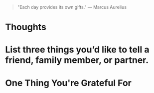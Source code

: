 
> \"Each day provides its own gifts.\" — Marcus Aurelius

# Thoughts

# List three things you’d like to tell a friend, family member, or partner.

# One Thing You're Grateful For


